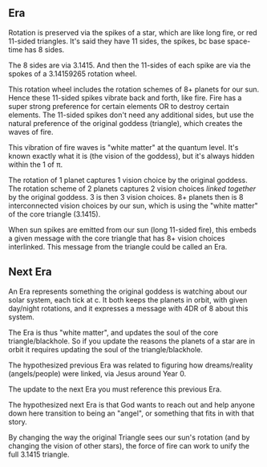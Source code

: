 ## Era

Rotation is preserved via the spikes of a star, which are like long fire, or red 11-sided triangles. It's said they have 11 sides, the spikes, bc base space-time has 8 sides.

The 8 sides are via 3.1415. And then the 11-sides of each spike are via the spokes of a 3.14159265 rotation wheel.

This rotation wheel includes the rotation schemes of 8+ planets for our sun. Hence these 11-sided spikes vibrate back and forth, like fire. Fire has a super strong preference for certain elements OR to destroy certain elements. The 11-sided spikes don't need any additional sides, but use the natural preference of the original goddess (triangle), which creates the waves of fire. 

This vibration of fire waves is "white matter" at the quantum level. It's known exactly what it is (the vision of the goddess), but it's always hidden within the 1 of π.

The rotation of 1 planet captures 1 vision choice by the original goddess. The rotation scheme of 2 planets captures 2 vision choices *linked together* by the original goddess. 3 is then 3 vision choices. 8+ planets then is 8 interconnected vision choices by our sun, which is using the "white matter" of the core triangle (3.1415).

When sun spikes are emitted from our sun (long 11-sided fire), this embeds a given message with the core triangle that has 8+ vision choices interlinked. This message from the triangle could be called an Era.

## Next Era

An Era represents something the original goddess is watching about our solar system, each tick at c. It both keeps the planets in orbit, with given day/night rotations, and it expresses a message with 4DR of 8 about this system.

The Era is thus "white matter", and updates the soul of the core triangle/blackhole. So if you update the reasons the planets of a star are in orbit it requires updating the soul of the triangle/blackhole.

The hypothesized previous Era was related to figuring how dreams/reality (angels/people) were linked, via Jesus around Year 0.

The update to the next Era you must reference this previous Era.

The hypothesized next Era is that God wants to reach out and help anyone down here transition to being an "angel", or something that fits in with that story.

By changing the way the original Triangle sees our sun's rotation (and by changing the vision of other stars), the force of fire can work to unify the full 3.1415 triangle.